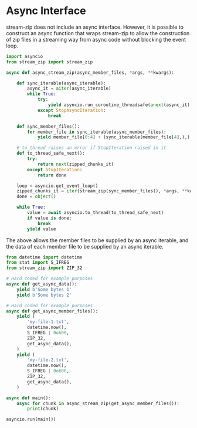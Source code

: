 # Async Interface

stream-zip does not include an async interface. However, it is possible to construct an async function that wraps stream-zip to allow the construction of zip files in a streaming way from async code without blocking the event loop.

```python
import asyncio
from stream_zip import stream_zip

async def async_stream_zip(async_member_files, *args, **kwargs):

    def sync_iterable(async_iterable):
        async_it = aiter(async_iterable)
        while True:
            try:
                yield asyncio.run_coroutine_threadsafe(anext(async_it), loop).result()
            except StopAsyncIteration:
                break

    def sync_member_files():
        for member_file in sync_iterable(async_member_files):
            yield member_file[0:4] + (sync_iterable(member_file[4],),)

    # to_thread raises an error if StopIteration raised in it
    def to_thread_safe_next():
        try:
            return next(zipped_chunks_it)
        except StopIteration:
            return done

    loop = asyncio.get_event_loop()
    zipped_chunks_it = iter(stream_zip(sync_member_files(), *args, **kwargs))
    done = object()

    while True:
        value = await asyncio.to_thread(to_thread_safe_next)
        if value is done:
            break
        yield value
```

The above allows the member files to be supplied by an async iterable, and the data of each member file to be supplied by an async iterable.

```python
from datetime import datetime
from stat import S_IFREG
from stream_zip import ZIP_32

# Hard coded for example purposes
async def get_async_data():
    yield b'Some bytes 1'
    yield b'Some bytes 2'

# Hard coded for example purposes
async def get_async_member_files():
    yield (
        'my-file-1.txt',     
        datetime.now(),      
        S_IFREG | 0o600,
        ZIP_32,              
        get_async_data(),
    )
    yield (
        'my-file-2.txt',     
        datetime.now(),      
        S_IFREG | 0o600,
        ZIP_32,              
        get_async_data(),
    )

async def main():
    async for chunk in async_stream_zip(get_async_member_files()):
        print(chunk)

asyncio.run(main())
```